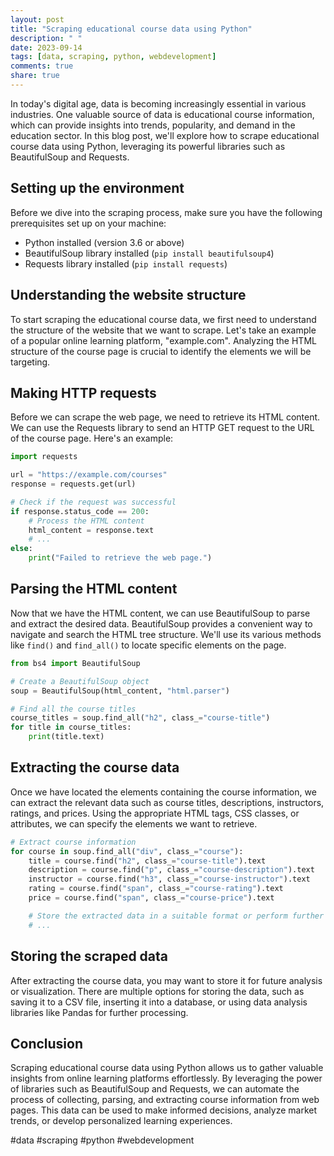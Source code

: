 ```yaml
---
layout: post
title: "Scraping educational course data using Python"
description: " "
date: 2023-09-14
tags: [data, scraping, python, webdevelopment]
comments: true
share: true
---
```


In today's digital age, data is becoming increasingly essential in various industries. One valuable source of data is educational course information, which can provide insights into trends, popularity, and demand in the education sector. In this blog post, we'll explore how to scrape educational course data using Python, leveraging its powerful libraries such as BeautifulSoup and Requests.

## Setting up the environment
Before we dive into the scraping process, make sure you have the following prerequisites set up on your machine:
- Python installed (version 3.6 or above)
- BeautifulSoup library installed (`pip install beautifulsoup4`)
- Requests library installed (`pip install requests`)

## Understanding the website structure
To start scraping the educational course data, we first need to understand the structure of the website that we want to scrape. Let's take an example of a popular online learning platform, "example.com". Analyzing the HTML structure of the course page is crucial to identify the elements we will be targeting.

## Making HTTP requests
Before we can scrape the web page, we need to retrieve its HTML content. We can use the Requests library to send an HTTP GET request to the URL of the course page. Here's an example:

```python
import requests

url = "https://example.com/courses"
response = requests.get(url)

# Check if the request was successful
if response.status_code == 200:
    # Process the HTML content
    html_content = response.text
    # ...
else:
    print("Failed to retrieve the web page.")
```

## Parsing the HTML content
Now that we have the HTML content, we can use BeautifulSoup to parse and extract the desired data. BeautifulSoup provides a convenient way to navigate and search the HTML tree structure. We'll use its various methods like `find()` and `find_all()` to locate specific elements on the page.

```python
from bs4 import BeautifulSoup

# Create a BeautifulSoup object
soup = BeautifulSoup(html_content, "html.parser")

# Find all the course titles
course_titles = soup.find_all("h2", class_="course-title")
for title in course_titles:
    print(title.text)
```

## Extracting the course data
Once we have located the elements containing the course information, we can extract the relevant data such as course titles, descriptions, instructors, ratings, and prices. Using the appropriate HTML tags, CSS classes, or attributes, we can specify the elements we want to retrieve.

```python
# Extract course information
for course in soup.find_all("div", class_="course"):
    title = course.find("h2", class_="course-title").text
    description = course.find("p", class_="course-description").text
    instructor = course.find("h3", class_="course-instructor").text
    rating = course.find("span", class_="course-rating").text
    price = course.find("span", class_="course-price").text

    # Store the extracted data in a suitable format or perform further processing
    # ...
```

## Storing the scraped data
After extracting the course data, you may want to store it for future analysis or visualization. There are multiple options for storing the data, such as saving it to a CSV file, inserting it into a database, or using data analysis libraries like Pandas for further processing.

## Conclusion
Scraping educational course data using Python allows us to gather valuable insights from online learning platforms effortlessly. By leveraging the power of libraries such as BeautifulSoup and Requests, we can automate the process of collecting, parsing, and extracting course information from web pages. This data can be used to make informed decisions, analyze market trends, or develop personalized learning experiences.

#data #scraping #python #webdevelopment